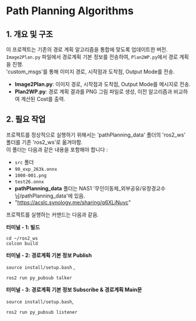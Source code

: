 Path Planning Algorithms
========================

1\. 개요 및 구조
-----------

이 프로젝트는 기존의 경로 계획 알고리즘을 통합에 맞도록 업데이트한 버전.  
`Image2Plan.py` 파일에서 경로계획 기본 정보를 전송하여, `Plan2WP.py`에서 경로 계획을 진행.  
'custom_msgs'를 통해 이미지 경로, 시작점과 도착점, Output Mode를 전송.  


*   **Image2Plan.py**: 이미지 경로, 시작점과 도착점, Output Mode를 메시지로 전송.
*   **Plan2WP.py**: 경로 계획 결과를 PNG 그림 파일로 생성, 이전 알고리즘과 비교하여 계산된 Cost를 출력.

2\. 필요 작업
---------

프로젝트를 정상적으로 실행하기 위해서는 'pathPlanning\_data' 폴더의 'ros2_ws' 폴더를 기존 'ros2_ws'로 옮겨야함.  
이 폴더는 다음과 같은 내용을 포함해야 합니다 :

*   `src` 폴더
*   `90_exp_263k.onnx`
*   `1000-001.png`
*   `test26.onnx`
*   **pathPlanning_data** 폴더는 NAS1 '무인이동체_외부공유/유창경교수님/pathPlanning_data'에 있음.
*   "https://acslc.synology.me/sharing/q6XLjNuyc"



프로젝트를 실행하는 커맨드는 다음과 같음.

**터미널 - 1: 빌드**

`cd ~/ros2_ws`  
`colcon build`

**터미널 - 2: 경로계획 기본 정보 Publish**

`source install/setup.bash` ,

`ros2 run py_pubsub talker`

**터미널 - 3: 경로계획 기본 정보 Subscribe & 경로계획 Main문**

`source install/setup.bash`,

`ros2 run py_pubsub listener`



